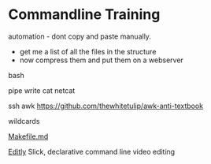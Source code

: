 Commandline Training
====================

automation - dont copy and paste manually.
  - get me a list of all the files in the structure
  - now compress them and put them on a webserver


bash

pipe write
cat
netcat

ssh
awk
https://github.com/thewhitetulip/awk-anti-textbook


wildcards

[Makefile.md](Makefile)


[Editly](https://github.com/mifi/editly) Slick, declarative command line video editing
